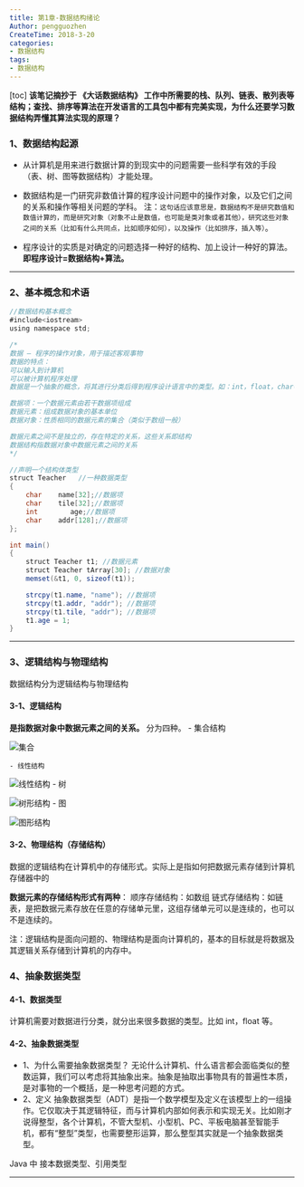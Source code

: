 ```yaml
---
title: 第1章-数据结构绪论
Author: pengguozhen
CreateTime: 2018-3-20
categories:
- 数据结构
tags:
- 数据结构
---
```

[toc]
**该笔记摘抄于 《大话数据结构》
工作中所需要的栈、队列、链表、散列表等结构；查找、排序等算法在开发语言的工具包中都有完美实现，为什么还要学习数据结构弄懂其算法实现的原理？**

### 1、数据结构起源

- 从计算机是用来进行数据计算的到现实中的问题需要一些科学有效的手段（表、树、图等数据结构）才能处理。

- 数据结构是一门研究非数值计算的程序设计问题中的操作对象，以及它们之间的关系和操作等相关问题的学科。
注：`这句话应该意思是，数据结构不是研究数值和数值计算的，而是研究对象（对象不止是数值，也可能是类对象或者其他），研究这些对象之间的关系（比如有什么共同点，比如顺序如何），以及操作（比如排序，插入等）`。

- 程序设计的实质是对确定的问题选择一种好的结构、加上设计一种好的算法。**即程序设计=数据结构+算法。**


----------


### 2、基本概念和术语

``` java
//数据结构基本概念
#include<iostream>
using namespace std;

/*
数据 – 程序的操作对象，用于描述客观事物
数据的特点：
可以输入到计算机
可以被计算机程序处理
数据是一个抽象的概念，将其进行分类后得到程序设计语言中的类型。如：int，float，char等等

数据项：一个数据元素由若干数据项组成
数据元素：组成数据对象的基本单位
数据对象：性质相同的数据元素的集合（类似于数组一般）

数据元素之间不是独立的，存在特定的关系，这些关系即结构
数据结构指数据对象中数据元素之间的关系
*/

//声明一个结构体类型
struct Teacher   //一种数据类型
{
    char    name[32];//数据项
    char    tile[32];//数据项
    int        age;//数据项
    char    addr[128];//数据项
};

int main()
{
    struct Teacher t1; //数据元素
    struct Teacher tArray[30]; //数据对象
    memset(&t1, 0, sizeof(t1));

    strcpy(t1.name, "name"); //数据项
    strcpy(t1.addr, "addr"); //数据项
    strcpy(t1.tile, "addr"); //数据项
    t1.age = 1;
} 
```


----------

### 3、逻辑结构与物理结构
数据结构分为逻辑结构与物理结构

#### 3-1、逻辑结构

**是指数据对象中数据元素之间的关系。**
分为四种。
	- 集合结构

![集合](https://www.github.com/pengguozhen/xiaoshujiangTC/raw/master/小书匠/1550666857719.png)

	- 线性结构

![线性结构](https://www.github.com/pengguozhen/xiaoshujiangTC/raw/master/小书匠/1550666942223.png)
	- 树

![树形结构](https://www.github.com/pengguozhen/xiaoshujiangTC/raw/master/小书匠/1550666972834.png)
	- 图

![图形结构](https://www.github.com/pengguozhen/xiaoshujiangTC/raw/master/小书匠/1550667025595.png)

#### 3-2、物理结构（存储结构）

数据的逻辑结构在计算机中的存储形式。实际上是指如何把数据元素存储到计算机存储器中的

**数据元素的存储结构形式有两种**：
	顺序存储结构：如数组
	链式存储结构：如链表，是把数据元素存放在任意的存储单元里，这组存储单元可以是连续的，也可以不是连续的。

注：逻辑结构是面向问题的、物理结构是面向计算机的，基本的目标就是将数据及其逻辑关系存储到计算机的内存中。

### 4、抽象数据类型

#### 4-1、数据类型

计算机需要对数据进行分类，就分出来很多数据的类型。比如 int，float 等。

#### 4-2、抽象数据类型
- 1、为什么需要抽象数据类型？
无论什么计算机、什么语言都会面临类似的整数运算，我们可以考虑将其抽象出来。抽象是抽取出事物具有的普遍性本质，是对事物的一个概括，是一种思考问题的方式。
- 2、定义
抽象数据类型（ADT）是指一个数学模型及定义在该模型上的一组操作。它仅取决于其逻辑特征，而与计算机内部如何表示和实现无关。比如刚才说得整型，各个计算机，不管大型机、小型机、PC、平板电脑甚至智能手机，都有“整型”类型，也需要整形运算，那么整型其实就是一个抽象数据类型。

Java 中 接本数据类型、引用类型


----------


